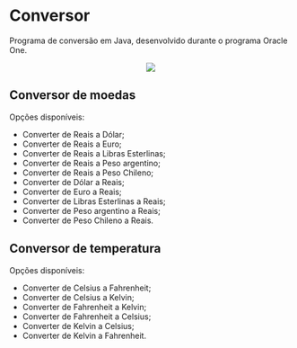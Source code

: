 # Conversor
Programa de conversão em Java, desenvolvido durante o programa Oracle One.

<div align="center">
  <img src="https://github.com/gabrielportelagomes/challenge_one_conversor/assets/105794828/6ccfaf72-2439-4465-8dcc-34833af14abb"/>
</div>

## Conversor de moedas
Opções disponíveis:

  - Converter de Reais a Dólar;
  - Converter de Reais a Euro;
  - Converter de Reais a Libras Esterlinas;
  - Converter de Reais a Peso argentino;
  - Converter de Reais a Peso Chileno;
  - Converter de Dólar a Reais;
  - Converter de Euro a Reais;
  - Converter de Libras Esterlinas a Reais;
  - Converter de Peso argentino a  Reais;
  - Converter de Peso Chileno a Reais.

## Conversor de temperatura
Opções disponíveis:

  - Converter de Celsius a Fahrenheit;
  - Converter de Celsius a Kelvin;
  - Converter de Fahrenheit a Kelvin;
  - Converter de Fahrenheit a Celsius;
  - Converter de Kelvin a Celsius;
  - Converter de Kelvin a Fahrenheit.
